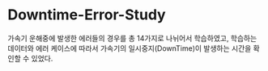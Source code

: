 # Downtime-Error-Study

가속기 운해중에 발생한 에러들의 경우를 총 14가지로 나뉘어서 학습하였고, 학습하는 데이터와 에러 케이스에 따라서 가속기의 일시중지(DownTime)이 발생하는 시간을 확인할 수 있었다.
